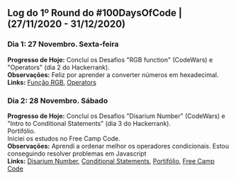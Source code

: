 ## Log do 1º Round do #100DaysOfCode | (27/11/2020 - 31/12/2020)

### Dia 1: 27 Novembro. Sexta-feira

**Progresso de Hoje:**
Concluí os Desafios "RGB function" (CodeWars) e "Operators" (dia 2 do Hackerrank).</br>
**Observações:**
Feliz por aprender a converter números em hexadecimal.</br>
**Links:** [Função RGB](https://t.co/myTseYIpEx?amp=1), [Operators](https://t.co/xbCYa59fud?amp=1)</br>

### Dia 2: 28 Novembro. Sábado

**Progresso de Hoje:**
Concluí os Desafios "Disarium Number" (CodeWars) e "Intro to Conditional Statements" (dia 3 do Hackerrank).</br>
Portifólio.</br>
Iniciei os estudos no Free Camp Code.</br>
**Observações:**
Aprendi a ordenar melhor os operadores condicionais. Estou conseguindo resolver problemas em Javascript</br>
**Links:** [Disarium Number](https://www.codewars.com/kata/5a53a17bfd56cb9c14000003/train/javascript/5fc27f7c67188f000f81bef2), [Conditional Statements](https://www.hackerrank.com/challenges/30-conditional-statements/problem?utm_campaign=social-buttons&utm_medium=twitter&utm_source=challenge), [Portifólio](https://github.com/Kamila-Vieira/kamila-vieira.github.io), [Free Camp Code](https://www.freecodecamp.org/fcc7a03fd59-a306-4ae4-8605-0d5d4cc91cc5)</br>
